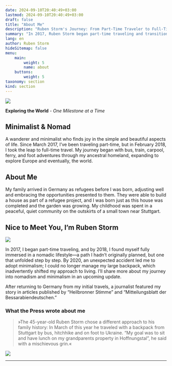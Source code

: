 ```yaml
---
date: 2024-09-10T20:40:49+03:00
lastmod: 2024-09-10T20:40:49+03:00
draft: false
title: "About Me"
description: "Ruben Storm's Journey: From Part-Time Traveler to Full-Time Nomad and Minimalist"
summary: "In 2017, Ruben Storm began part-time traveling and transitioned to full-time nomadism in 2018. An unexpected accident in 2020 led him to adopt a minimalist lifestyle. Explore Ruben’s journey through nomadism and minimalism and learn more about his unique experiences."
lang: en
author: Ruben Storm
hideSitemap: false
menu: 
    main:
        weight: 5
        name: about
    buttons:
        weight: 5
taxonomy: section
kind: section
---
```

![][HeaderImage]

**Exploring the World** - *One Milestone at a Time*

## Minimalist & Nomad

A wanderer and minimalist who finds joy in the simple and beautiful aspects of life. Since March 2017, I’ve been traveling part-time, but in February 2018, I took the leap to full-time travel. My journey began with bus, train, carpool, ferry, and foot adventures through my ancestral homeland, expanding to explore Europe and eventually, the world.

## About Me

My family arrived in Germany as refugees before I was born, adjusting well and embracing the opportunities presented to them. They were able to build a house as part of a refugee project, and I was born just as this house was completed and the garden was growing. My childhood was spent in a peaceful, quiet community on the outskirts of a small town near Stuttgart.

## Nice to Meet You, I’m Ruben Storm

![][defMeCenterImage]

In 2017, I began part-time traveling, and by 2018, I found myself fully immersed in a nomadic lifestyle—a path I hadn’t originally planned, but one that unfolded step by step. By 2020, an unexpected accident led me to adopt minimalism; I could no longer manage my large backpack, which inadvertently shifted my approach to living. I’ll share more about my journey into nomadism and minimalism in an upcoming update.

After returning to Germany from my initial travels, a journalist featured my story in articles published by “Heilbronner Stimme” and “Mitteilungsblatt der Bessarabiendeutschen.”


### What the Press wrote about me
> »The 45-year-old Ruben Storm chose a different approach to his family history: In March of this year he traveled with a backpack from Stuttgart by bus, hitchhike and on foot to Ukraine. “My goal was to sit and have lunch on my grandparents property in Hoffnungstal”, he said with a mischievous grin.« 


![][defMeBottomImage]

---

[HeaderImage]: /images/me/PXL_20220216_131549191.webp
[defMeCenterImage]: /images/me/PXL_20231214_094800709-scaled.webp
[defMeBottomImage]: /images/me/IMG_20170403_122826.webp